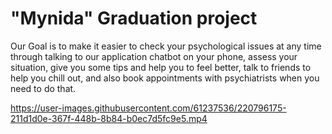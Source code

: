# "Mynida" Graduation project


Our Goal is to make it easier to check your psychological issues at any time through talking to
our application chatbot on your phone, assess your situation, give you some tips and help you to feel better, talk to friends to help you chill out, and also book appointments with psychiatrists when you need to do that. 


https://user-images.githubusercontent.com/61237536/220796175-211d1d0e-367f-448b-8b84-b0ec7d5fc9e5.mp4

